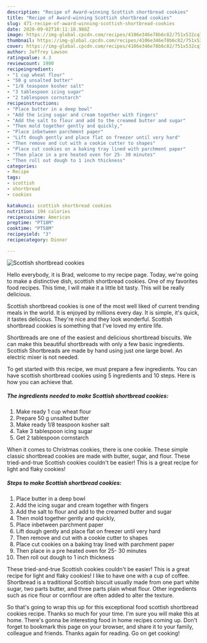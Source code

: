 ```yaml
---
description: "Recipe of Award-winning Scottish shortbread cookies"
title: "Recipe of Award-winning Scottish shortbread cookies"
slug: 471-recipe-of-award-winning-scottish-shortbread-cookies
date: 2020-09-02T10:11:18.988Z
image: https://img-global.cpcdn.com/recipes/4106e346e78b6c82/751x532cq70/scottish-shortbread-cookies-recipe-main-photo.jpg
thumbnail: https://img-global.cpcdn.com/recipes/4106e346e78b6c82/751x532cq70/scottish-shortbread-cookies-recipe-main-photo.jpg
cover: https://img-global.cpcdn.com/recipes/4106e346e78b6c82/751x532cq70/scottish-shortbread-cookies-recipe-main-photo.jpg
author: Jeffrey Lawson
ratingvalue: 4.3
reviewcount: 1900
recipeingredient:
- "1 cup wheat flour"
- "50 g unsalted butter"
- "1/8 teaspoon kosher salt"
- "3 tablespoon icing sugar"
- "2 tablespoon cornstarch"
recipeinstructions:
- "Place butter in a deep bowl"
- "Add the icing sugar and cream together with fingers"
- "Add the salt to flour and add to the creamed butter and sugar"
- "Then mold together gently and quickly,"
- "Place inbetween parchment paper"
- "Lift dough gently and place flat on freezer until very hard"
- "Then remove and cut with a cookie cutter to shapes"
- "Place cut cookies on a baking tray lined with parchment paper"
- "Then place in a pre heated oven for 25- 30 minutes"
- "Then roll out dough to 1 inch thickness"
categories:
- Recipe
tags:
- scottish
- shortbread
- cookies

katakunci: scottish shortbread cookies 
nutrition: 194 calories
recipecuisine: American
preptime: "PT18M"
cooktime: "PT58M"
recipeyield: "3"
recipecategory: Dinner

---
```



![Scottish shortbread cookies](https://img-global.cpcdn.com/recipes/4106e346e78b6c82/751x532cq70/scottish-shortbread-cookies-recipe-main-photo.jpg)

Hello everybody, it is Brad, welcome to my recipe page. Today, we're going to make a distinctive dish, scottish shortbread cookies. One of my favorites food recipes. This time, I will make it a little bit tasty. This will be really delicious.

Scottish shortbread cookies is one of the most well liked of current trending meals in the world. It is enjoyed by millions every day. It is simple, it's quick, it tastes delicious. They're nice and they look wonderful. Scottish shortbread cookies is something that I've loved my entire life.

Shortbreads are one of the easiest and delicious shortbread biscuits. We can make this beautiful shortbreads with only a few basic ingredients. Scottish Shortbreads are made by hand using just one large bowl. An electric mixer is not needed.


To get started with this recipe, we must prepare a few ingredients. You can have scottish shortbread cookies using 5 ingredients and 10 steps. Here is how you can achieve that.

<!--inarticleads1-->

##### The ingredients needed to make Scottish shortbread cookies:

1. Make ready 1 cup wheat flour
1. Prepare 50 g unsalted butter
1. Make ready 1/8 teaspoon kosher salt
1. Take 3 tablespoon icing sugar
1. Get 2 tablespoon cornstarch


When it comes to Christmas cookies, there is one cookie. These simple classic shortbread cookies are made with butter, sugar, and flour. These tried-and-true Scottish cookies couldn&#39;t be easier! This is a great recipe for light and flaky cookies! 

<!--inarticleads2-->

##### Steps to make Scottish shortbread cookies:

1. Place butter in a deep bowl
1. Add the icing sugar and cream together with fingers
1. Add the salt to flour and add to the creamed butter and sugar
1. Then mold together gently and quickly,
1. Place inbetween parchment paper
1. Lift dough gently and place flat on freezer until very hard
1. Then remove and cut with a cookie cutter to shapes
1. Place cut cookies on a baking tray lined with parchment paper
1. Then place in a pre heated oven for 25- 30 minutes
1. Then roll out dough to 1 inch thickness


These tried-and-true Scottish cookies couldn&#39;t be easier! This is a great recipe for light and flaky cookies! I like to have one with a cup of coffee. Shortbread is a traditional Scottish biscuit usually made from one part white sugar, two parts butter, and three parts plain wheat flour. Other ingredients such as rice flour or cornflour are often added to alter the texture. 

So that's going to wrap this up for this exceptional food scottish shortbread cookies recipe. Thanks so much for your time. I'm sure you will make this at home. There's gonna be interesting food in home recipes coming up. Don't forget to bookmark this page on your browser, and share it to your family, colleague and friends. Thanks again for reading. Go on get cooking!
